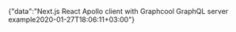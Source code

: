 {"data":"Next.js React Apollo client with Graphcool GraphQL server example2020-01-27T18:06:11+03:00"}
